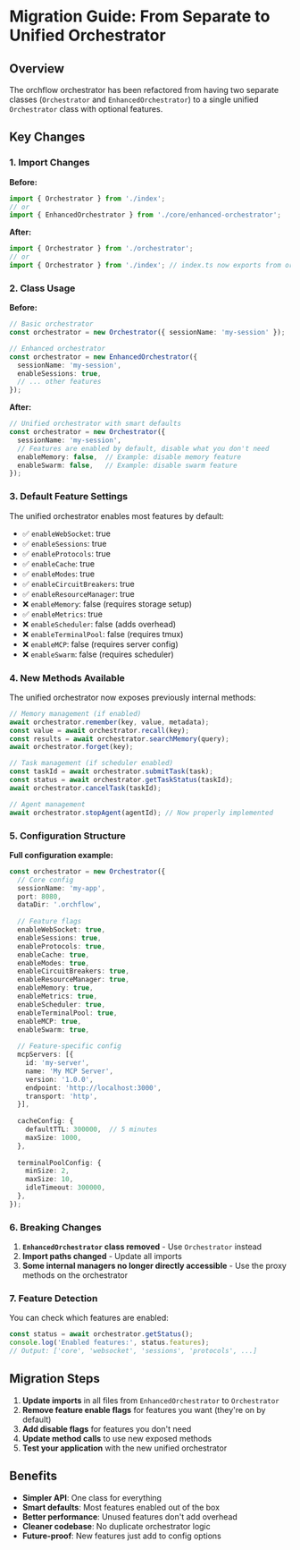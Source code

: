 # Migration Guide: From Separate to Unified Orchestrator

## Overview

The orchflow orchestrator has been refactored from having two separate classes (`Orchestrator` and `EnhancedOrchestrator`) to a single unified `Orchestrator` class with optional features.

## Key Changes

### 1. Import Changes

**Before:**
```typescript
import { Orchestrator } from './index';
// or
import { EnhancedOrchestrator } from './core/enhanced-orchestrator';
```

**After:**
```typescript
import { Orchestrator } from './orchestrator';
// or
import { Orchestrator } from './index'; // index.ts now exports from orchestrator.ts
```

### 2. Class Usage

**Before:**
```typescript
// Basic orchestrator
const orchestrator = new Orchestrator({ sessionName: 'my-session' });

// Enhanced orchestrator
const orchestrator = new EnhancedOrchestrator({ 
  sessionName: 'my-session',
  enableSessions: true,
  // ... other features
});
```

**After:**
```typescript
// Unified orchestrator with smart defaults
const orchestrator = new Orchestrator({ 
  sessionName: 'my-session',
  // Features are enabled by default, disable what you don't need
  enableMemory: false,  // Example: disable memory feature
  enableSwarm: false,   // Example: disable swarm feature
});
```

### 3. Default Feature Settings

The unified orchestrator enables most features by default:

- ✅ `enableWebSocket`: true
- ✅ `enableSessions`: true
- ✅ `enableProtocols`: true
- ✅ `enableCache`: true
- ✅ `enableModes`: true
- ✅ `enableCircuitBreakers`: true
- ✅ `enableResourceManager`: true
- ❌ `enableMemory`: false (requires storage setup)
- ✅ `enableMetrics`: true
- ❌ `enableScheduler`: false (adds overhead)
- ❌ `enableTerminalPool`: false (requires tmux)
- ❌ `enableMCP`: false (requires server config)
- ❌ `enableSwarm`: false (requires scheduler)

### 4. New Methods Available

The unified orchestrator now exposes previously internal methods:

```typescript
// Memory management (if enabled)
await orchestrator.remember(key, value, metadata);
const value = await orchestrator.recall(key);
const results = await orchestrator.searchMemory(query);
await orchestrator.forget(key);

// Task management (if scheduler enabled)
const taskId = await orchestrator.submitTask(task);
const status = await orchestrator.getTaskStatus(taskId);
await orchestrator.cancelTask(taskId);

// Agent management
await orchestrator.stopAgent(agentId); // Now properly implemented
```

### 5. Configuration Structure

**Full configuration example:**
```typescript
const orchestrator = new Orchestrator({
  // Core config
  sessionName: 'my-app',
  port: 8080,
  dataDir: '.orchflow',
  
  // Feature flags
  enableWebSocket: true,
  enableSessions: true,
  enableProtocols: true,
  enableCache: true,
  enableModes: true,
  enableCircuitBreakers: true,
  enableResourceManager: true,
  enableMemory: true,
  enableMetrics: true,
  enableScheduler: true,
  enableTerminalPool: true,
  enableMCP: true,
  enableSwarm: true,
  
  // Feature-specific config
  mcpServers: [{
    id: 'my-server',
    name: 'My MCP Server',
    version: '1.0.0',
    endpoint: 'http://localhost:3000',
    transport: 'http',
  }],
  
  cacheConfig: {
    defaultTTL: 300000,  // 5 minutes
    maxSize: 1000,
  },
  
  terminalPoolConfig: {
    minSize: 2,
    maxSize: 10,
    idleTimeout: 300000,
  },
});
```

### 6. Breaking Changes

1. **`EnhancedOrchestrator` class removed** - Use `Orchestrator` instead
2. **Import paths changed** - Update all imports
3. **Some internal managers no longer directly accessible** - Use the proxy methods on the orchestrator

### 7. Feature Detection

You can check which features are enabled:

```typescript
const status = await orchestrator.getStatus();
console.log('Enabled features:', status.features);
// Output: ['core', 'websocket', 'sessions', 'protocols', ...]
```

## Migration Steps

1. **Update imports** in all files from `EnhancedOrchestrator` to `Orchestrator`
2. **Remove feature enable flags** for features you want (they're on by default)
3. **Add disable flags** for features you don't need
4. **Update method calls** to use new exposed methods
5. **Test your application** with the new unified orchestrator

## Benefits

- **Simpler API**: One class for everything
- **Smart defaults**: Most features enabled out of the box
- **Better performance**: Unused features don't add overhead
- **Cleaner codebase**: No duplicate orchestrator logic
- **Future-proof**: New features just add to config options
